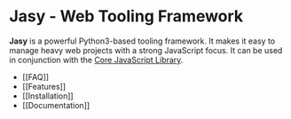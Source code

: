 Jasy - Web Tooling Framework
============================

**Jasy** is a powerful Python3-based tooling framework. It makes it easy to manage heavy web projects with a strong JavaScript focus. It can be used in conjunction with the [Core JavaScript Library](https://github.com/wpbasti/core).

* [[FAQ]]
* [[Features]]
* [[Installation]]
* [[Documentation]]
